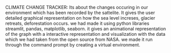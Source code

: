 CLIMATE CHANGE TRACKER:
Its about the changes occuring in our environment which has been recorded by the sattelite. It gives the user detailed graphical representation on how the sea level increses, glacier retreats, deforestation occurs.
we had made it using python libraries streamlit, pandas, matplotlib, seaborn.
it gives an animational representation of the graph with a interactive representation and visualization with the data which we had taken from the open source from NASA. 
we made it run through the command prompt by creating a virtual environment.
